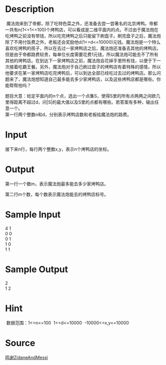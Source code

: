 
# Description

<div class="content"><p> 魔法炮来到了帝都，除了吃特色菜之外，还准备去尝一尝著名的北京烤鸭。帝都一共有n(1&lt;=1&lt;=100)个烤鸭店，可以看成是二维平面内的点。不过由于魔法炮在吃烤鸭之前没有带钱，所以吃完烤鸭之后只能留下刷盘子。刷完盘子之后，魔法炮除了不用付饭费之外，老板还会奖励他d(1&lt;=d&lt;=10000)元钱。魔法炮是一个特么喜欢吃烤鸭的孩子，所以在去过一家烤鸭店之后，魔法炮还准备去其他的烤鸭店。但是由于帝都路费较贵，每单位长度需要花费1元钱，所以魔法炮可能去不了所有其他的烤鸭店。在到达下一家烤鸭店之前，魔法炮会花掉手里所有钱，以便于下一次接着吃霸王餐。另外，魔法炮对于自己刷过盘子的烤鸭店有着特殊的感情，所以他要求在某一家烤鸭店吃完烤鸭后，可以到达全部已经吃过去过的烤鸭店。那么问题来了，魔法炮想知道自己最多能去多少家烤鸭店，以及这些烤鸭店都是哪些。你能帮帮他吗？</p>
<div>题目大意：给定平面内的n个点，选出一个点集S，使得S里的所有点两两之间欧几里得距离不超过d，问|S|的最大值以及S里的点都有哪些。若答案有多种，输出任意一个。</div>
<div>第一行两个整数n和d，分别表示烤鸭店数和老板给魔法炮的路费。</div>
<div></div></div>

# Input

<div class="content"><p>接下来n行，每行两个整数x,y，表示n个烤鸭店的坐标。</p>
<div></div></div>

# Output

<div class="content"><p>第一行一个数m，表示魔法炮最多能去多少家烤鸭店。</p>
<div>第二行m个数，每个数表示魔法炮能去的烤鸭店标号。</div>
<div></div></div>

# Sample Input

<div class="content"><span class="sampledata">4 1<br/>
0 0<br/>
0 1<br/>
1 0<br/>
1 1<br/>
</span></div>

# Sample Output

<div class="content"><span class="sampledata">2<br/>
1 2<br/>
</span></div>

# Hint

<div class="content"><p></p><p> 数据范围：1&lt;=n&lt;=100  1&lt;=d&lt;=10000  -10000&lt;=x,y&lt;=10000</p><p></p></div>

# Source

<div class="content"><p><a href="problemset.php?search=鸣谢ZidaneAndMessi">鸣谢ZidaneAndMessi</a></p></div>

